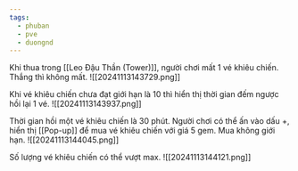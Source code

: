 ```yaml
---
tags:
  - phuban
  - pve
  - duongnd
---
```

Khi thua trong [[Leo Đậu Thần (Tower)]], người chơi mất 1 vé khiêu chiến. Thắng thì không mất. 
![[20241113143729.png]]

Khi vé khiêu chiến chưa đạt giới hạn là 10 thì hiển thị thời gian đếm ngược hồi lại 1 vé.
![[20241113143937.png]]

Thời gian hồi một vé khiêu chiến là 30 phút.
Người chơi có thể ấn vào dấu +, hiển thị [[Pop-up]] để mua vé khiêu chiến với giá 5 gem. Mua không giới hạn.
![[20241113144045.png]]

Số lượng vé khiêu chiến có thể vượt max.
![[20241113144121.png]]